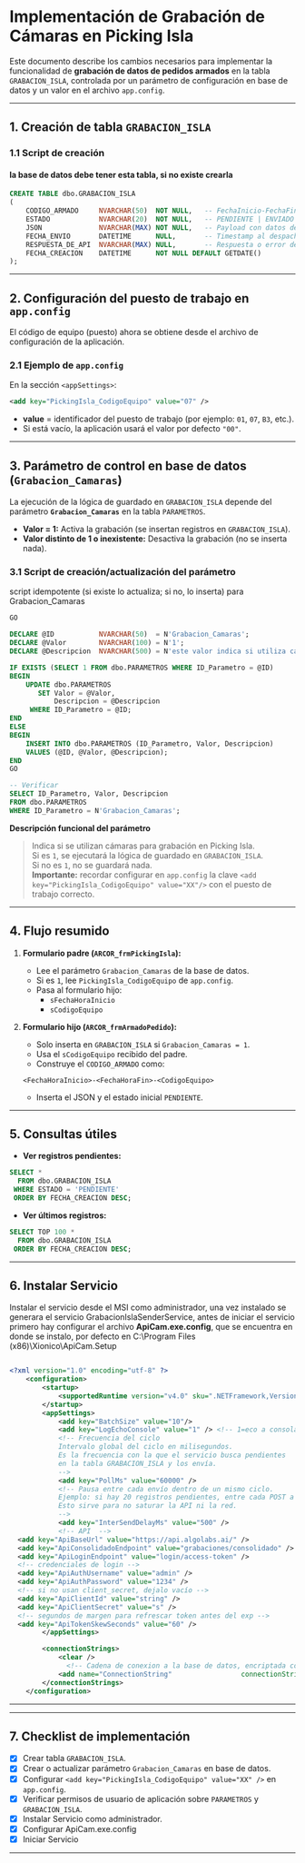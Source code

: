 # Implementación de Grabación de Cámaras en Picking Isla

Este documento describe los cambios necesarios para implementar la funcionalidad de **grabación de datos de pedidos armados** en la tabla `GRABACION_ISLA`, controlada por un parámetro de configuración en base de datos y un valor en el archivo `app.config`.

---

## 1. Creación de tabla `GRABACION_ISLA`

### 1.1 Script de creación

#### la base de datos debe tener esta tabla, si no existe crearla

```sql
CREATE TABLE dbo.GRABACION_ISLA
(
    CODIGO_ARMADO     NVARCHAR(50)  NOT NULL,   -- FechaInicio-FechaFin-CodigoEquipo (clave lógica del armado)
    ESTADO            NVARCHAR(20)  NOT NULL,   -- PENDIENTE | ENVIADO | ERROR (u otros)
    JSON              NVARCHAR(MAX) NOT NULL,   -- Payload con datos del armado
    FECHA_ENVIO       DATETIME      NULL,       -- Timestamp al despachar a la API externa
    RESPUESTA_DE_API  NVARCHAR(MAX) NULL,       -- Respuesta o error devuelto por la API
    FECHA_CREACION    DATETIME      NOT NULL DEFAULT GETDATE()
);

```
---

## 2. Configuración del puesto de trabajo en `app.config`

El código de equipo (puesto) ahora se obtiene desde el archivo de configuración de la aplicación.

### 2.1 Ejemplo de `app.config`

En la sección `<appSettings>`:

```xml
<add key="PickingIsla_CodigoEquipo" value="07" />
```

- **value** = identificador del puesto de trabajo (por ejemplo: `01`, `07`, `B3`, etc.).
- Si está vacío, la aplicación usará el valor por defecto `"00"`.

---

## 3. Parámetro de control en base de datos (`Grabacion_Camaras`)

La ejecución de la lógica de guardado en `GRABACION_ISLA` depende del parámetro **`Grabacion_Camaras`** en la tabla `PARAMETROS`.

- **Valor = 1:** Activa la grabación (se insertan registros en `GRABACION_ISLA`).
- **Valor distinto de 1 o inexistente:** Desactiva la grabación (no se inserta nada).

### 3.1 Script de creación/actualización del parámetro

script idempotente (si existe lo actualiza; si no, lo inserta) para Grabacion_Camaras

```sql
GO

DECLARE @ID           NVARCHAR(50)  = N'Grabacion_Camaras';
DECLARE @Valor        NVARCHAR(100) = N'1';
DECLARE @Descripcion  NVARCHAR(500) = N'este valor indica si utiliza camaras para grabacion en picking isla; si es 1 entonces se ejecutara la logica de guardado de datos en GRABACION_ISLA de los pedidos armados; si no es 1 entonces no se guardara nada. Recordar tener configurado en app.config el <add key="PickingIsla_CodigoEquipo" value="07"/> con value igual al puesto de trabajo.';

IF EXISTS (SELECT 1 FROM dbo.PARAMETROS WHERE ID_Parametro = @ID)
BEGIN
    UPDATE dbo.PARAMETROS
       SET Valor = @Valor,
           Descripcion = @Descripcion
     WHERE ID_Parametro = @ID;
END
ELSE
BEGIN
    INSERT INTO dbo.PARAMETROS (ID_Parametro, Valor, Descripcion)
    VALUES (@ID, @Valor, @Descripcion);
END
GO

-- Verificar
SELECT ID_Parametro, Valor, Descripcion
FROM dbo.PARAMETROS
WHERE ID_Parametro = N'Grabacion_Camaras';
```

**Descripción funcional del parámetro**  
> Indica si se utilizan cámaras para grabación en Picking Isla.  
> Si es `1`, se ejecutará la lógica de guardado en `GRABACION_ISLA`.  
> Si no es `1`, no se guardará nada.  
> **Importante:** recordar configurar en `app.config` la clave `<add key="PickingIsla_CodigoEquipo" value="XX"/>` con el puesto de trabajo correcto.

---

## 4. Flujo resumido

1. **Formulario padre (`ARCOR_frmPickingIsla`):**
   - Lee el parámetro `Grabacion_Camaras` de la base de datos.
   - Si es `1`, lee `PickingIsla_CodigoEquipo` de `app.config`.
   - Pasa al formulario hijo:
     - `sFechaHoraInicio`
     - `sCodigoEquipo`

2. **Formulario hijo (`ARCOR_frmArmadoPedido`):**
   - Solo inserta en `GRABACION_ISLA` si `Grabacion_Camaras = 1`.
   - Usa el `sCodigoEquipo` recibido del padre.
   - Construye el `CODIGO_ARMADO` como:
   ```
   <FechaHoraInicio>-<FechaHoraFin>-<CodigoEquipo>
   ```
   - Inserta el JSON y el estado inicial `PENDIENTE`.

---

## 5. Consultas útiles

- **Ver registros pendientes:**
```sql
SELECT *
  FROM dbo.GRABACION_ISLA
 WHERE ESTADO = 'PENDIENTE'
 ORDER BY FECHA_CREACION DESC;
```

- **Ver últimos registros:**
```sql
SELECT TOP 100 *
  FROM dbo.GRABACION_ISLA
 ORDER BY FECHA_CREACION DESC;
```

---

## 6. Instalar Servicio 

Instalar el servicio desde el MSI como administrador, una vez instalado se generara el servicio GrabacionIslaSenderService, antes de iniciar el servicio primero hay configurar el archivo **ApiCam.exe.config**, que se encuentra en donde se instalo, por defecto en C:\Program Files (x86)\Xionico\ApiCam.Setup

```xml

<?xml version="1.0" encoding="utf-8" ?>
	<configuration>
		<startup>
			<supportedRuntime version="v4.0" sku=".NETFramework,Version=v4.8" />
		</startup>
		<appSettings>
			<add key="BatchSize" value="10"/>
			<add key="LogEchoConsole" value="1" /> <!-- 1=eco a consola, 0=no -->
			<!-- Frecuencia del ciclo
			Intervalo global del ciclo en milisegundos.
			Es la frecuencia con la que el servicio busca pendientes
			en la tabla GRABACION_ISLA y los envía. 
			-->
			<add key="PollMs" value="60000" />
			<!-- Pausa entre cada envío dentro de un mismo ciclo.
			Ejemplo: si hay 20 registros pendientes, entre cada POST a la API espera 500 ms.
			Esto sirve para no saturar la API ni la red.
			-->
			<add key="InterSendDelayMs" value="500" />
			<!-- API  -->
  <add key="ApiBaseUrl" value="https://api.algolabs.ai/" />
  <add key="ApiConsolidadoEndpoint" value="grabaciones/consolidado" />
  <add key="ApiLoginEndpoint" value="login/access-token" />
  <!-- credenciales de login -->
  <add key="ApiAuthUsername" value="admin" />
  <add key="ApiAuthPassword" value="1234" />
  <!-- si no usan client_secret, dejalo vacío -->
  <add key="ApiClientId" value="string" />
  <add key="ApiClientSecret" value="s" />
  <!-- segundos de margen para refrescar token antes del exp -->
  <add key="ApiTokenSkewSeconds" value="60" />
		</appSettings>

		<connectionStrings>
			<clear />
			  <!-- Cadena de conexion a la base de datos, encriptada con la misma encriptacion de emser service -->
			<add name="ConnectionString"				 connectionString="sfLYxf09PqDD7puslrd4tsf2XQYZFJua8wZsEo0N1ItDkCZs8pXabxgDA5z+A/dTzJKsg7BHl86aK8Tdb3bpjuFF5XMRyaen/aRUJxTXiIJD9DL4J+8g8RMhoFehd5Ae2qE085j4JwQ="/>
		</connectionStrings>
	</configuration>

```

---

---

## 7. Checklist de implementación

- [x] Crear tabla `GRABACION_ISLA`.
- [x] Crear o actualizar parámetro `Grabacion_Camaras` en base de datos.
- [x] Configurar `<add key="PickingIsla_CodigoEquipo" value="XX" />` en `app.config`.
- [x] Verificar permisos de usuario de aplicación sobre `PARAMETROS` y `GRABACION_ISLA`.
- [X] Instalar Servicio como administrador.
- [X] Configurar ApiCam.exe.config
- [X] Iniciar Servicio
---
